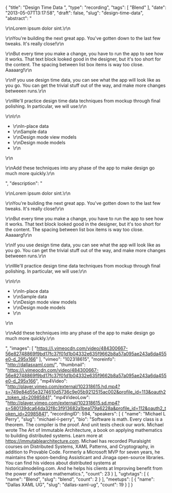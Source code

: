 {
  "title": "Design Time Data ",
  "type": "recording",
  "tags": [
    "Blend"
  ],
  "date": "2013-05-07T13:17:58",
  "draft": false,
  "slug": "design-time-data",
  "abstract": "<p>\r\nLorem ipsum dolor sint.\r\n</p><p>\r\nYou're building the next great app. You've gotten down to the last few tweaks. It's really close!\r\n</p><p>\r\nBut every time you make a change, you have to run the app to see how it works. That text block looked good in the designer, but it's too short for the content. The spacing between list box items is way too close. Aaaaarg!\r\n</p><p>\r\nIf you use design time data, you can see what the app will look like as you go. You can get the trivial stuff out of the way, and make more changes betweeen runs.\r\n</p><p>\r\nWe'll practice design time data techniques from mockup through final polishing. In particular, we will use:\r\n</p>\r\n\r\n<ul><li>\r\nIn-place data</li><li>\r\nSample data</li><li>\r\nDesign mode view models</li><li>\r\nDesign mode models</li><li>\r\n</li></ul>\r\n<p>\r\nAdd these techniques into any phase of the app to make design go much more quickly.\r\n</p>",
  "description": "<p>\r\nLorem ipsum dolor sint.\r\n</p><p>\r\nYou're building the next great app. You've gotten down to the last few tweaks. It's really close!\r\n</p><p>\r\nBut every time you make a change, you have to run the app to see how it works. That text block looked good in the designer, but it's too short for the content. The spacing between list box items is way too close. Aaaaarg!\r\n</p><p>\r\nIf you use design time data, you can see what the app will look like as you go. You can get the trivial stuff out of the way, and make more changes betweeen runs.\r\n</p><p>\r\nWe'll practice design time data techniques from mockup through final polishing. In particular, we will use:\r\n</p>\r\n\r\n<ul><li>\r\nIn-place data</li><li>\r\nSample data</li><li>\r\nDesign mode view models</li><li>\r\nDesign mode models</li><li>\r\n</li></ul>\r\n<p>\r\nAdd these techniques into any phase of the app to make design go much more quickly.\r\n</p>",
  "images": [
    "https://i.vimeocdn.com/video/484300667-56e82748869f9bd17fc37f01d1b04332e635f9662b8a57a095ae243a6da455e0-d_295x166"
  ],
  "vimeo": "102318615",
  "moreinfo": "http://dallasxaml.com/",
  "thumbnail": "https://i.vimeocdn.com/video/484300667-56e82748869f9bd17fc37f01d1b04332e635f9662b8a57a095ae243a6da455e0-d_295x166",
  "mp4Video": "http://player.vimeo.com/external/102318615.hd.mp4?s=749e84d55e3274610d5736c9e05b9212515ac002&profile_id=113&oauth2_token_id=20985841",
  "mp4VideoLow": "http://player.vimeo.com/external/102318615.sd.mp4?s=580139dca64da32f8c3f913682a1bea179a6228a&profile_id=112&oauth2_token_id=20985841",
  "recordingID": 594,
  "speakers": [
    {
      "name": "Michael L Perry",
      "slug": "michael-l-perry",
      "bio": "Software is math. Every class is a theorem. The compiler is the proof. And unit tests check our work. Michael wrote The Art of Immutable Architecture, a book on applying mathematics to building distributed systems. Learn more at https://immutablearchitecture.com. Michael has recorded Pluralsight courses on Distributed Systems, XAML Patterns, and Cryptography, in addition to Provable Code. Formerly a Microsoft MVP for seven years, he maintains the spoon-bending Assisticant and Jinaga open-source libraries. You can find his videos about distributed systems at historicalmodeling.com. And he helps his clients at Improving benefit from the power of software mathematics.",
      "count": 23
    }
  ],
  "ugtvtags": [
    {
      "name": "Blend",
      "slug": "blend",
      "count": 2
    }
  ],
  "meetups": [
    {
      "name": "Dallas XAML UG",
      "slug": "dallas-xaml-ug",
      "count": 19
    }
  ]
}
